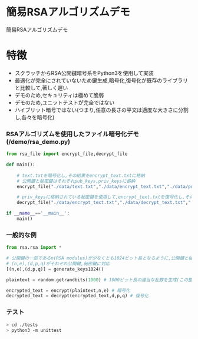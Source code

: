 # 簡易RSAアルゴリズムデモ
簡易RSAアルゴリズムデモ	

# 特徴
* スクラッチからRSA公開鍵暗号系をPython3を使用して実装
* 最適化が完全にされていないため鍵生成,暗号化,復号化が既存のライブラリと比較して,著しく遅い
* デモのため,セキュリティは極めて脆弱
* デモのため,ユニットテストが完全ではない
* ハイブリット暗号ではない(つまり,任意の長さの平文は適度な大きさに分割し,各々を暗号化)

### RSAアルゴリズムを使用したファイル暗号化デモ(/demo/rsa_demo.py)
```python
from rsa_file import encrypt_file,decrypt_file

def main():
    
    # text.txtを暗号化し,その結果をencrypt_text.txtに格納
    # 公開鍵と秘密鍵はそれぞれpub_keys,priv_keysに格納
    encrypt_file("./data/text.txt","./data/encrypt_text.txt","./data/pub_keys","./data/priv_keys")

    # priv_keysに格納されている秘密鍵を使用して,encrypt_text.txtを復号化し,その結果をdecrypt_text.txtに格納
    decrypt_file("./data/encrypt_text.txt","./data/decrypt_text.txt","./data/priv_keys")

if __name__=='__main__':
    main()
```

### 一般的な例

```python
from rsa.rsa import *

# 公開鍵の一部であるn(RSA modulus)が少なくとも1024ビット長となるように,公開鍵と秘密鍵のペアを生成
# (n,e),(d,p,q)がそれぞれ公開鍵,秘密鍵に対応
[(n,e),(d,p,q)] = generate_keys1024()

plaintext = random.getrandbits(1000) # 1000ビット長の適当な乱数を生成(この整数を暗号化する)

encrypted_text = encrypt(plaintext,n,e) # 暗号化
decrypted_text = decrypt(encrypted_text,d,p,q) # 復号化
```

### テスト
``` bash
> cd ./tests
> python3 -m unittest
```

